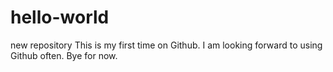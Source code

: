 # hello-world
new repository
This is my first time on Github.
I am looking forward to using Github often.
Bye for now.
